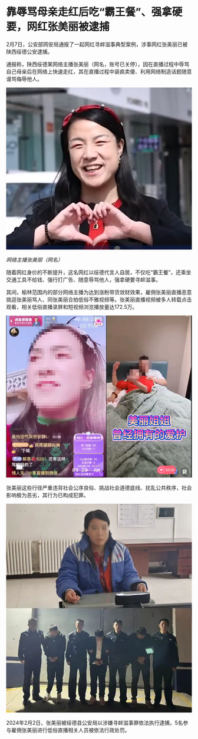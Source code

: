 # 靠辱骂母亲走红后吃“霸王餐”、强拿硬要，网红张美丽被逮捕

2月7日，公安部网安局通报了一起网红寻衅滋事典型案例，涉事网红张美丽已被陕西绥德公安逮捕。

通报称，陕西绥德某网络主播张美丽（网名，账号已关停），因在直播过程中辱骂自己母亲后在网络上快速走红，其在直播过程中装疯卖傻、利用网络制造话题随意谩骂侮辱他人。

![52b2291bf1c6b9babea21ddfbc002f98.jpg](https://raw.githubusercontent.com/qqhsx/qqnews_image/main/2024/02/07/靠辱骂母亲走红后吃“霸王餐”、强拿硬要，网红张美丽被逮捕/52b2291bf1c6b9babea21ddfbc002f98.jpg)

_网络主播张美丽（网名）_

随着网红身价的不断提升，这名网红以绥德代言人自居，不仅吃“霸王餐”，还乘坐交通工具不给钱、强行打广告、随意辱骂他人，强拿硬要寻衅滋事。

其间，榆林范围内的部分网络主播为达到涨粉带货敛财效果，雇佣张美丽直播恶意挑逗张美丽骂人、同张美丽合拍低俗不雅视频等。张美丽直播视频被多人转载点击观看，相关低俗直播录屏和短视频浏览播放量达172.5万。

![70e6e8ae06cffb37f294059ebcf542cf.jpg](https://raw.githubusercontent.com/qqhsx/qqnews_image/main/2024/02/07/靠辱骂母亲走红后吃“霸王餐”、强拿硬要，网红张美丽被逮捕/70e6e8ae06cffb37f294059ebcf542cf.jpg)

张美丽这些行径严重违背社会公序良俗、挑战社会道德底线、扰乱公共秩序，社会影响极为恶劣，其行为已构成犯罪。

![109ce2a8fd06df5ff5d194d1d386f66a.jpg](https://raw.githubusercontent.com/qqhsx/qqnews_image/main/2024/02/07/靠辱骂母亲走红后吃“霸王餐”、强拿硬要，网红张美丽被逮捕/109ce2a8fd06df5ff5d194d1d386f66a.jpg)

2024年2月2日，张美丽被绥德县公安局以涉嫌寻衅滋事罪依法执行逮捕，5名参与雇佣张美丽进行低俗直播相关人员被依法行政处罚。

